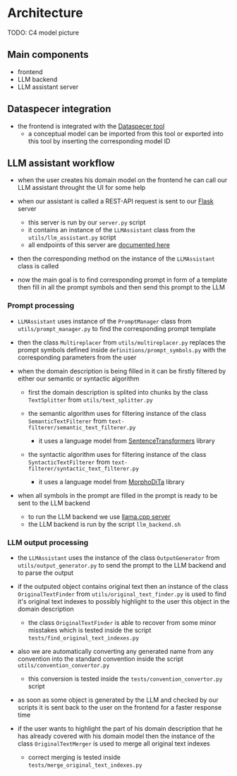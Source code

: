 # Architecture

TODO: C4 model picture

## Main components
- frontend
- LLM backend
- LLM assistant server


## Dataspecer integration
- the frontend is integrated with the [Dataspecer tool](https://github.com/mff-uk/dataspecer)
    - a conceptual model can be imported from this tool or exported into this tool by inserting the corresponding model ID


## LLM assistant workflow
- when the user creates his domain model on the frontend he can call our LLM assistant throught the UI for some help
- when our assistant is called a REST-API request is sent to our [Flask](https://flask.palletsprojects.com/en/3.0.x/) server
    - this server is run by our `server.py` script
    - it contains an instance of the `LLMAssistant` class from the `utils/llm_assistant.py` script
    - all endpoints of this server are [documented here](https://github.com/Dominik7131/Conceptual-Modeling-LLM-Assistant/blob/master/docs/api-endpoints.md)

- then the corresponding method on the instance of the `LLMAssistant` class is called
- now the main goal is to find corresponding prompt in form of a template then fill in all the prompt symbols and then send this prompt to the LLM


### Prompt processing
- `LLMAssistant` uses instance of the `PromptManager` class from `utils/prompt_manager.py` to find the corresponding prompt template
- then the class `Multireplacer` from `utils/multireplacer.py` replaces the prompt symbols defined inside `definitions/prompt_symbols.py` with the corresponding parameters from the user
- when the domain description is being filled in it can be firstly filtered by either our semantic or syntactic algorithm
    - first the domain description is splited into chunks by the class `TextSplitter` from `utils/text_splitter.py`

    - the semantic algorithm uses for filtering instance of the class `SemanticTextFilterer` from `text-filterer/semantic_text_filterer.py`
        - it uses a language model from [SentenceTransformers](https://sbert.net/) library
    - the syntactic algorithm uses for filtering instance of the class `SyntacticTextFilterer` from `text-filterer/syntactic_text_filterer.py`
        - it uses a language model from [MorphoDiTa](https://pypi.org/project/ufal.morphodita/) library

- when all symbols in the prompt are filled in the prompt is ready to be sent to the LLM backend
    - to run the LLM backend we use [llama.cpp server](https://github.com/ggerganov/llama.cpp/blob/master/examples/server/README.md)
    - the LLM backend is run by the script `llm_backend.sh`


### LLM output processing
- the `LLMAssistant` uses the instance of the class `OutputGenerator` from `utils/output_generator.py` to send the prompt to the LLM backend and to parse the output
- if the outputed object contains original text then an instance of the class `OriginalTextFinder` from `utils/original_text_finder.py` is used to find it's original text indexes to possibly highlight to the user this object in the domain description
    - the class `OriginalTextFinder` is able to recover from some minor misstakes which is tested inside the script `tests/find_original_text_indexes.py`
- also we are automatically converting any generated name from any convention into the standard convention inside the script `utils/convention_convertor.py`
    - this conversion is tested inside the `tests/convention_convertor.py` script

- as soon as some object is generated by the LLM and checked by our scripts it is sent back to the user on the frontend for a faster response time

- if the user wants to highlight the part of his domain description that he has already covered with his domain model then the instance of the class `OriginalTextMerger` is used to merge all original text indexes
    - correct merging is tested inside `tests/merge_original_text_indexes.py`